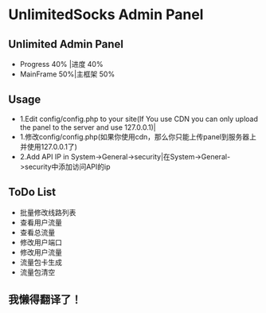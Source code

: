 # UnlimitedSocks Admin Panel
## Unlimited Admin Panel
* Progress 40% |进度 40%
* MainFrame 50%|主框架 50%

## Usage
* 1.Edit config/config.php to your site(If You use CDN you can only upload the panel to the server and use 127.0.0.1)|
* 1.修改config/config.php(如果你使用cdn，那么你只能上传panel到服务器上并使用127.0.0.1了)
* 2.Add API IP in System->General->security|在System->General->security中添加访问API的ip

## ToDo List
* 批量修改线路列表
* 查看用户流量
* 查看总流量
* 修改用户端口
* 修改用户流量
* 流量包卡生成
* 流量包清空

## 我懒得翻译了！

